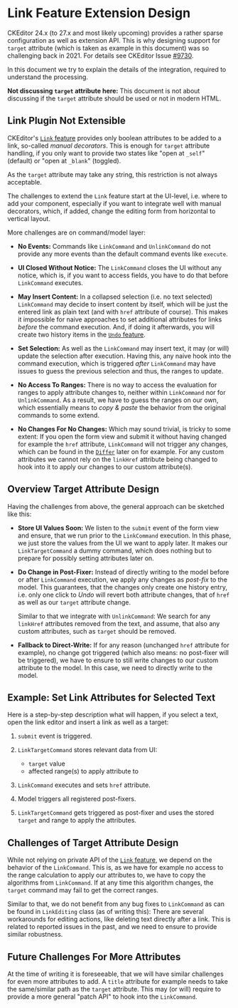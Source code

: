 Link Feature Extension Design
================================================================================

CKEditor 24.x (to 27.x and most likely upcoming) provides a rather sparse
configuration as well as extension API. This is why designing support for
`target` attribute (which is taken as example in this document) was so
challenging back in 2021. For details see CKEditor Issue
[#9730][ckeditor/ckeditor5/issue/9730].

In this document we try to explain the details of the integration, required
to understand the processing.

**Not discussing `target` attribute here:** This document is not about
discussing if the `target` attribute should be used or not in modern HTML.

Link Plugin Not Extensible
--------------------------------------------------------------------------------

CKEditor's [`Link` feature][ckeditor/ckeditor5/feature/link] provides only
boolean attributes to be added to a link, so-called _manual decorators_.
This is enough for `target` attribute handling, if you only want to provide
two states like "open at `_self`" (default) or "open at `_blank`" (toggled).

As the `target` attribute may take any string, this restriction is not always
acceptable.

The challenges to extend the `Link` feature start at the UI-level, i.e. where
to add your component, especially if you want to integrate well with manual
decorators, which, if added, change the editing form from horizontal to
vertical layout.

More challenges are on command/model layer:

* **No Events:** Commands like `LinkCommand` and `UnlinkCommand` do not provide
    any more events than the default command events like `execute`.

* **UI Closed Without Notice:** The `LinkCommand` closes the UI without any
    notice, which is, if you want to access fields, you have to do that before
    `LinkCommand` executes.

* **May Insert Content:** In a collapsed selection (i.e. no text selected)
    `LinkCommand` may decide to insert content by itself, which will be just
    the entered link as plain text (and with `href` attribute of course).
    This makes it impossible for naive approaches to set additional attributes
    for links _before_ the command execution. And, if doing it afterwards, you
    will create two history items in the
    [`Undo` feature][ckeditor/ckeditor5/api/undo].

* **Set Selection:** As well as the `LinkCommand` may insert text, it may
    (or will) update the selection after execution. Having this, any naive
    hook into the command execution, which is triggered _after_ `LinkCommand`
    may have issues to guess the previous selection and thus, the ranges to
    update.

* **No Access To Ranges:** There is no way to access the evaluation for ranges
    to apply attribute changes to, neither within `LinkCommand` nor for
    `UnlinkCommand`. As a result, we have to guess the ranges on our own,
    which essentially means to _copy &amp; paste_ the behavior from the original
    commands to some extend.

* **No Changes For No Changes:** Which may sound trivial, is tricky to some
    extent: If you open the form view and submit it without having changed
    for example the `href` attribute, `LinkCommand` will not trigger any
    changes, which can be found in the [`Differ`][ckeditor/ckeditor5/api/differ]
    later on for example. For any custom attributes we cannot rely on
    the `linkHref` attribute being changed to hook into it to apply our
    changes to our custom attribute(s).

Overview Target Attribute Design
--------------------------------------------------------------------------------

Having the challenges from above, the general approach can be sketched like
this:

* **Store UI Values Soon:** We listen to the `submit` event of the form view
    and ensure, that we run prior to the `LinkCommand` execution. In this
    phase, we just store the values from the UI we want to apply later.
    It makes our `LinkTargetCommand` a dummy command, which does nothing but
    to prepare for possibly setting attributes later on.

* **Do Change in Post-Fixer:** Instead of directly writing to the model before
    or after `LinkCommand` execution, we apply any changes as _post-fix_ to
    the model. This guarantees, that the changes only create one history
    entry, i.e. only one click to _Undo_ will revert both attribute changes,
    that of `href` as well as our `target` attribute change.

    Similar to that we integrate with `UnlinkCommand`: We search for any
    `linkHref` attributes removed from the text, and assume, that also any
    custom attributes, such as `target` should be removed.

* **Fallback to Direct-Write:** If for any reason (unchanged `href` attribute
    for example), no change got triggered (which also means: no post-fixer
    will be triggered), we have to ensure to still write changes to our
    custom attribute to the model. In this case, we need to directly write
    to the model.

Example: Set Link Attributes for Selected Text
--------------------------------------------------------------------------------

Here is a step-by-step description what will happen, if you select a text,
open the link editor and insert a link as well as a target:

1. `submit` event is triggered.

2. `LinkTargetCommand` stores relevant data from UI:

    * `target` value
    * affected range(s) to apply attribute to

3. `LinkCommand` executes and sets `href` attribute.

4. Model triggers all registered post-fixers.

5. `LinkTargetCommand` gets triggered as post-fixer and uses the stored
    `target` and range to apply the attributes.

Challenges of Target Attribute Design
--------------------------------------------------------------------------------

While not relying on private API of the
[`Link` feature][ckeditor/ckeditor5/feature/link], we depend on the behavior
of the `LinkCommand`. This is, as we have for example no access to the range
calculation to apply our attributes to, we have to copy the algorithms from
`LinkCommand`. If at any time this algorithm changes, the `target` command may
fail to get the correct ranges.

Similar to that, we do not benefit from any bug fixes to `LinkCommand` as can
be found in `LinkEditing` class (as of writing this): There are several
workarounds for editing actions, like deleting text directly after a link.
This is related to reported issues in the past, and we need to ensure to
provide similar robustness.

Future Challenges For More Attributes
--------------------------------------------------------------------------------

At the time of writing it is foreseeable, that we will have similar challenges
for even more attributes to add. A `title` attribute for example needs to
take the same/similar path as the `target` attribute. This may (or will) require
to provide a more general "patch API" to hook into the `LinkCommand`.

<!-- References -->

[ckeditor/ckeditor5/api/differ]: <https://ckeditor.com/docs/ckeditor5/latest/api/module_engine_model_differ.html> "Module engine/model/differ - CKEditor 5 API docs"
[ckeditor/ckeditor5/api/undo]: <https://ckeditor.com/docs/ckeditor5/latest/api/undo.html> "CKEditor 5 undo feature - CKEditor 5 API docs"
[ckeditor/ckeditor5/feature/link]: <https://ckeditor.com/docs/ckeditor5/latest/features/link.html> "Link - CKEditor 5 Documentation"
[ckeditor/ckeditor5/issue/9730]: <https://github.com/ckeditor/ckeditor5/issues/9730> "LinkCommand should provide extension point for custom text attributes (linkTarget or similar) · Issue #9730 · ckeditor/ckeditor5"
